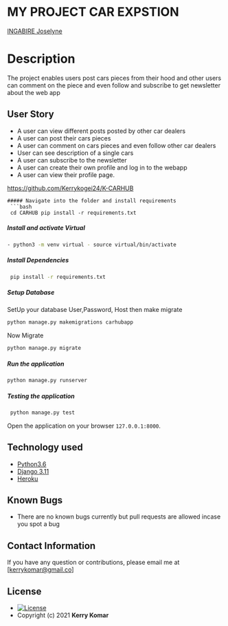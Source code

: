 # MY PROJECT CAR EXPSTION

[INGABIRE Joselyne](https://github.com/Joselyne123/Car_Expostion)  
  
# Description  
The project enables users post cars pieces from their hood and other users can comment on the piece and even follow and subscribe to get newsletter about the web app

## User Story  
  
* A user can view different posts posted by other car dealers
* A user can post their cars pieces
* A user can comment on cars pieces and even follow other car dealers 
* User can see description of a single cars  
* A user can subscribe to the newsletter
* A user can create their own profile and log in to the webapp
* A user can view their profile page. 
      
https://github.com/Kerrykogei24/K-CARHUB
```
##### Navigate into the folder and install requirements  
 ```bash
 cd CARHUB pip install -r requirements.txt 
 ```
##### Install and activate Virtual  
```bash
- python3 -m venv virtual - source virtual/bin/activate
```
##### Install Dependencies  
```bash
 pip install -r requirements.txt 
``` 
 ##### Setup Database  
  SetUp your database User,Password, Host then make migrate  
 ```bash 
python manage.py makemigrations carhubapp
 ``` 
 Now Migrate

```bash
python manage.py migrate 
```
##### Run the application  
```bash
python manage.py runserver 
```
##### Testing the application  
```bash
 python manage.py test 
```
Open the application on your browser `127.0.0.1:8000`.  
  
 
## Technology used  
  
* [Python3.6](https://www.python.org/)  
* [Django 3.11](https://docs.djangoproject.com/en/2.2/)  
* [Heroku](https://heroku.com)  
  
  
## Known Bugs  
* There are no known bugs currently but pull requests are allowed incase you spot a bug  
  
## Contact Information   
If you have any question or contributions, please email me at [kerrykomar@gmail.co]  
  
## License 

* [![License](https://img.shields.io/packagist/l/loopline-systems/closeio-api-wrapper.svg)](https://github.com/Kerrykogei24/K-CARHUB)  
* Copyright (c) 2021 **Kerry Komar**